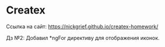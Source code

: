 # Createx

Ссылка на сайт: https://nickgrief.github.io/createx-homework/

Дз №2: Добавил \*ngFor директиву для отображения иконок.
